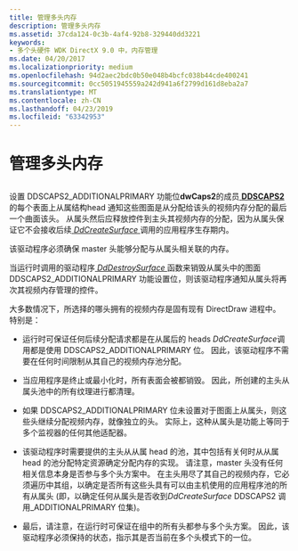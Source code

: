 ```yaml
---
title: 管理多头内存
description: 管理多头内存
ms.assetid: 37cda124-0c3b-4af4-92b8-329440dd3221
keywords:
- 多个头硬件 WDK DirectX 9.0 中，内存管理
ms.date: 04/20/2017
ms.localizationpriority: medium
ms.openlocfilehash: 94d2aec2bdc0b50e048b4bcfc038b44cde400241
ms.sourcegitcommit: 0cc5051945559a242d941a6f2799d161d8eba2a7
ms.translationtype: MT
ms.contentlocale: zh-CN
ms.lasthandoff: 04/23/2019
ms.locfileid: "63342953"
---
```

# <a name="managing-multiple-head-memory"></a>管理多头内存


## <span id="ddk_managing_multiple_head_memory_gg"></span><span id="DDK_MANAGING_MULTIPLE_HEAD_MEMORY_GG"></span>


设置 DDSCAPS2\_ADDITIONALPRIMARY 功能位**dwCaps2**的成员[ **DDSCAPS2** ](https://msdn.microsoft.com/library/windows/hardware/ff550292)的每个表面上从属结构head 通知这些图面是从分配给该头的视频内存分配的最后一个曲面该头。 从属头然后应释放控件到主头其视频内存的分配，因为从属头保证它不会接收后续[ *DdCreateSurface* ](https://msdn.microsoft.com/library/windows/hardware/ff549263)调用的应用程序生存期内。

该驱动程序必须确保 master 头能够分配与从属头相关联的内存。

当运行时调用的驱动程序[ *DdDestroySurface* ](https://msdn.microsoft.com/library/windows/hardware/ff549281)函数来销毁从属头中的图面 DDSCAPS2\_ADDITIONALPRIMARY 功能设置位，则该驱动程序通知从属头将再次其视频内存管理的控件。

大多数情况下，所选择的哪头拥有的视频内存是固有现有 DirectDraw 进程中。 特别是：

-   运行时可保证任何后续分配请求都是在从属后的 heads *DdCreateSurface*调用都是使用 DDSCAPS2\_ADDITIONALPRIMARY 位。 因此，该驱动程序不需要在任何时间限制从其自己的视频内存池分配。

-   当应用程序是终止或最小化时，所有表面会被都销毁。 因此，所创建的主头从属头池中的所有纹理进行都清理。

-   如果 DDSCAPS2\_ADDITIONALPRIMARY 位未设置对于图面上从属头，则这些头继续分配视频内存，就像独立的头。 实际上，这种从属头是功能上等同于多个监视器的任何其他适配器。

-   该驱动程序时需要提供的主头从从属 head 的池，其中包括有关何时从从属 head 的池分配特定资源确定分配内存的实现。 请注意，master 头没有任何相关信息本身是否参与多个头方案中。 在主头用尽了其自己的视频内存，它必须遍历中其组，以确定是否所有这些头具有可以由主机使用的应用程序池的所有从属头 (即，以确定任何从属头是否收到*DdCreateSurface* DDSCAPS2 调用\_ADDITIONALPRIMARY 位集)。

-   最后，请注意，在运行时可保证在组中的所有头都参与多个头方案。 因此，该驱动程序必须保持的状态，指示其是否当前在多个头模式下的一位。

 

 





